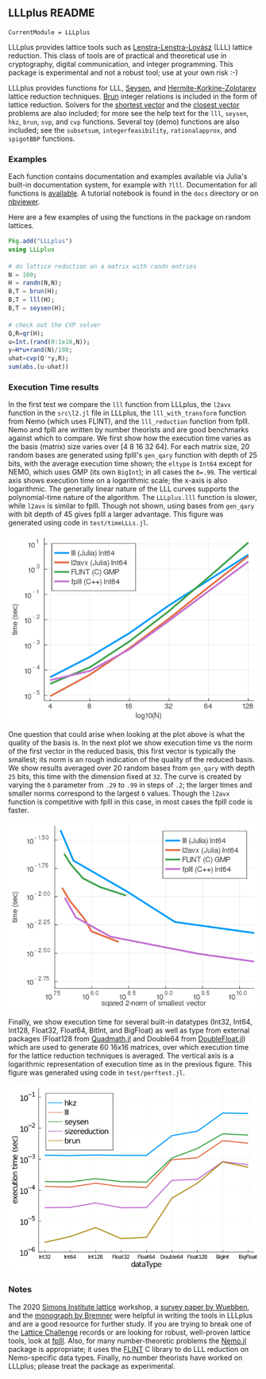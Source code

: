 ## LLLplus README

```@meta
CurrentModule = LLLplus
```

LLLplus provides lattice tools such as
[Lenstra-Lenstra-Lovász](https://en.wikipedia.org/wiki/Lenstra%E2%80%93Lenstra%E2%80%93Lov%C3%A1sz_lattice_basis_reduction_algorithm)
(LLL) lattice reduction. This class of tools are of practical and
theoretical use in cryptography, digital communication, and integer programming.
This package is experimental and not a robust tool; use at your own
risk :-)

LLLplus provides functions for LLL,
[Seysen](http://link.springer.com/article/10.1007%2FBF01202355), and
[Hermite-Korkine-Zolotarev](http://www.cas.mcmaster.ca/~qiao/publications/ZQW11.pdf)
lattice reduction
techniques. [Brun](https://archive.org/stream/skrifterutgitavv201chri#page/300/mode/2up)
integer relations is included in the form of lattice
reduction. Solvers for the [shortest
vector](https://en.wikipedia.org/wiki/Lattice_problem#Shortest_vector_problem_(SVP))
and the [closest
vector](https://en.wikipedia.org/wiki/Lattice_problem#Closest_vector_problem_.28CVP.29)
problems are also included; for more see the help text for the `lll`,
`seysen`, `hkz`, `brun`, `svp`, and `cvp` functions. Several toy (demo)
functions are also included; see the  `subsetsum`,
`integerfeasibility`, `rationalapprox`, and  `spigotBBP` functions.


### Examples

Each function contains documentation and examples available via Julia's
built-in documentation system, for example with `?lll`. Documentation
for all functions is [available](https://christianpeel.github.io/LLLplus.jl/dev). A tutorial notebook is
found in the `docs` directory or on
[nbviewer](https://nbviewer.jupyter.org/github/christianpeel/LLLplus.jl/blob/master/docs/LLLplusTutorial.ipynb).

Here are a few examples of using the functions in the
package on random lattices.

```julia
Pkg.add("LLLplus")
using LLLplus

# do lattice reduction on a matrix with randn entries
N = 100;
H = randn(N,N);
B,T = brun(H);
B,T = lll(H);
B,T = seysen(H);

# check out the CVP solver
Q,R=qr(H);
u=Int.(rand(0:1e10,N));
y=H*u+rand(N)/100;
uhat=cvp(Q'*y,R);
sum(abs.(u-uhat))
```

### Execution Time results

In the first test we compare the `lll` function from LLLplus, the
`l2avx` function in the `src\l2.jl` file in LLLplus, the
`lll_with_transform` function from Nemo (which uses FLINT), and the
`lll_reduction` function from fplll. Nemo and fplll are written by
number theorists and are good benchmarks against which to compare.  We
first show how the execution time varies as the basis (matrix) size
varies over [4 8 16 32 64]. For each matrix size, 20 random bases
are generated using fplll's `gen_qary` function with depth of 25
bits, with the average execution time shown; the `eltype` is `Int64`
except for NEMO, which uses GMP (its own `BigInt`); in all cases the
`δ=.99`. The vertical axis shows
execution time on a logarithmic scale; the x-axis is also
logarithmic. The generally linear nature of the LLL curves supports
the polynomial-time nature of the algorithm. The `LLLplus.lll`
function is slower, while `l2avx` is similar to fplll. Though not
shown, using bases from `gen_qary` with bit depth of 45 gives fplll
a larger advantage. This figure was generated using code in
`test/timeLLLs.jl`.

![Time vs basis size](assets/timeVdim_25bitsInt64.png)

One question that could arise when looking at the plot above is what
the quality of the basis is. In the next plot we show execution time
vs the norm of the first vector in the reduced basis, this first
vector is typically the smallest; its norm is an rough indication of
the quality of the reduced basis. We show results averaged over 20
random bases from `gen_qary` with depth `25` bits, this time with the
dimension fixed at `32`. The curve is created by varying the `δ`
parameter from `.29` to `.99` in steps of `.2`; the larger times and
smaller norms correspond to the largest `δ` values. Though the `l2avx`
function is competitive with fplll in this case, in most cases
the fplll code is faster.

![Time vs reduction quality](assets/timeVsmallest_25bitsInt64.png)

Finally, we show execution time for several built-in
datatypes (Int32, Int64, Int128, Float32, Float64, BitInt, and
BigFloat) as well as type from external packages (Float128 from
[Quadmath.jl](https://github.com/JuliaMath/Quadmath.jl) and Double64
from [DoubleFloat.jl](https://github.com/JuliaMath/DoubleFloats.jl))
which are used to 
generate 60 16x16 matrices, over which execution time for the
lattice reduction techniques is averaged.  The vertical axis is a
logarithmic representation of execution time as in the previous
figure. This figure was generated using code in `test/perftest.jl`.

![Time vs data type](assets/perfVsDataType.png)

### Notes

The 2020 [Simons Institute lattice](https://simons.berkeley.edu/programs/lattices2020)
workshop, a
[survey paper by Wuebben](http://www.ant.uni-bremen.de/sixcms/media.php/102/10740/SPM_2011_Wuebben.pdf), and the
[monograph by Bremner](https://www.amazon.com/Lattice-Basis-Reduction-Introduction-Applications/dp/1439807027) 
were helpful in writing the tools in LLLplus
and are a good resource for further study. If you are trying to break
one of the [Lattice Challenge](http://www.latticechallenge.org)
records or are looking for robust, well-proven lattice tools, look at
[fplll](https://github.com/fplll/fplll). Also, for many
number-theoretic problems the
[Nemo.jl](https://github.com/Nemocas/Nemo.jl) package is appropriate;
it uses the [FLINT](http://flintlib.org/) C library to do LLL
reduction on Nemo-specific data types.  Finally, no number theorists
have worked on LLLplus; please treat the package as experimental.
